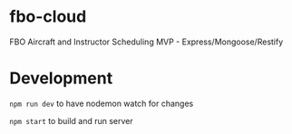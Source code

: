 # fbo-cloud
FBO Aircraft and Instructor Scheduling MVP - Express/Mongoose/Restify

# Development
`npm run dev` to have nodemon watch for changes

`npm start` to build and run server
